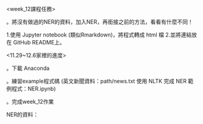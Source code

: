 <week_12課程任務>

。將沒有做過的NER的資料，加入NER，再銜接之前的方法，看看有什麼不同！

1.使用 Jupyter notebook (類似Rmarkdown)，將程式轉成 html 檔
2.並將連結放在 GitHub README上。




<11.29~12.6家裡的進度>

。下載 Anaconda 

。練習example程式碼
(英文新聞資料：path/news.txt
使用 NLTK 完成 NER 範例程式：NER.ipynb)

。完成week_12作業

NER的資料：





